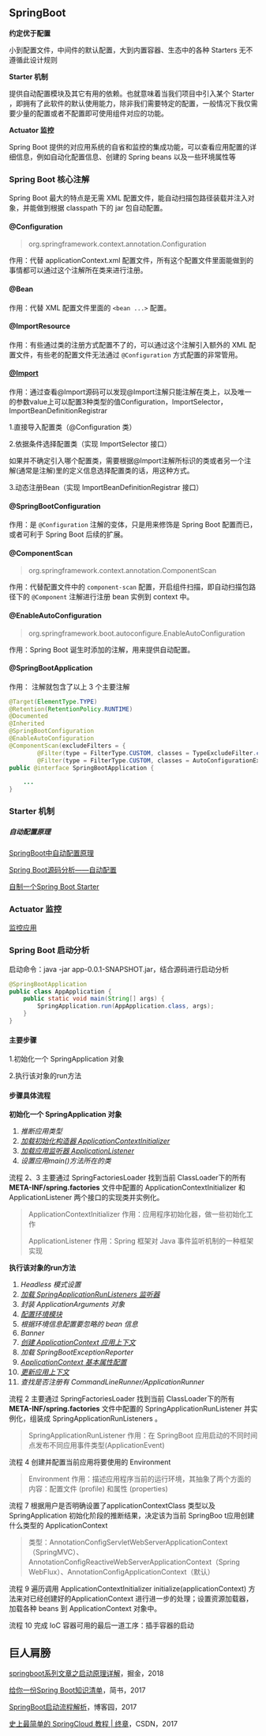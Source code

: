 ## SpringBoot

**约定优于配置**

小到配置文件，中间件的默认配置，大到内置容器、生态中的各种 Starters 无不遵循此设计规则

**Starter 机制**

提供自动配置模块及其它有用的依赖。也就意味着当我们项目中引入某个 Starter ，即拥有了此软件的默认使用能力，除非我们需要特定的配置，一般情况下我仅需要少量的配置或者不配置即可使用组件对应的功能。

**Actuator 监控**

Spring Boot 提供的对应用系统的自省和监控的集成功能，可以查看应用配置的详细信息，例如自动化配置信息、创建的 Spring beans 以及一些环境属性等



### Spring Boot 核心注解

Spring Boot 最大的特点是无需 XML 配置文件，能自动扫描包路径装载并注入对象，并能做到根据 classpath 下的 jar 包自动配置。

#### @Configuration

> org.springframework.context.annotation.Configuration

作用：代替 applicationContext.xml 配置文件，所有这个配置文件里面能做到的事情都可以通过这个注解所在类来进行注册。

#### @Bean

作用：代替 XML 配置文件里面的 `<bean ...>` 配置。

#### @ImportResource

作用：有些通过类的注册方式配置不了的，可以通过这个注解引入额外的 XML 配置文件，有些老的配置文件无法通过 `@Configuration` 方式配置的非常管用。

#### [@Import](https://www.carryingcoder.com/2018/10/09/SpringBoot-import%E7%9A%84%E4%BD%BF%E7%94%A8/)

作用：通过查看@Import源码可以发现@Import注解只能注解在类上，以及唯一的参数value上可以配置3种类型的值Configuration，ImportSelector，ImportBeanDefinitionRegistrar

1.直接导入配置类（@Configuration 类）

2.依据条件选择配置类（实现 ImportSelector 接口）

​	如果并不确定引入哪个配置类，需要根据@Import注解所标识的类或者另一个注解(通常是注解)里的定义信息选择配置类的话，用这种方式。

3.动态注册Bean（实现 ImportBeanDefinitionRegistrar 接口）

#### @SpringBootConfiguration

作用：是 `@Configuration` 注解的变体，只是用来修饰是 Spring Boot 配置而已，或者可利于 Spring Boot 后续的扩展。

#### @ComponentScan

> org.springframework.context.annotation.ComponentScan

作用：代替配置文件中的 `component-scan` 配置，开启组件扫描，即自动扫描包路径下的 `@Component` 注解进行注册 bean 实例到 context 中。

#### @EnableAutoConfiguration

> org.springframework.boot.autoconfigure.EnableAutoConfiguration

 作用：Spring Boot 诞生时添加的注解，用来提供自动配置。

#### @SpringBootApplication

作用： 注解就包含了以上 3 个主要注解	 

```java
@Target(ElementType.TYPE)
@Retention(RetentionPolicy.RUNTIME)
@Documented
@Inherited
@SpringBootConfiguration
@EnableAutoConfiguration
@ComponentScan(excludeFilters = {
		@Filter(type = FilterType.CUSTOM, classes = TypeExcludeFilter.class),
		@Filter(type = FilterType.CUSTOM, classes = AutoConfigurationExcludeFilter.class) })
public @interface SpringBootApplication {

    ...
}
```



### Starter 机制

##### 自动配置原理

[SpringBoot中自动配置原理](https://www.javazhiyin.com/32774.html)

[Spring Boot源码分析——自动配置](https://www.i3geek.com/archives/1871)

[自制一个Spring Boot Starter](https://www.codesheep.cn/2019/01/24/springbt-starter/)



### Actuator 监控

[监控应用](http://www.ityouknow.com/springboot/2018/02/06/spring-boot-actuator.html)



### Spring Boot 启动分析

启动命令：java -jar app-0.0.1-SNAPSHOT.jar，结合源码进行启动分析

```java
@SpringBootApplication
public class AppApplication {
    public static void main(String[] args) {
        SpringApplication.run(AppApplication.class, args);
    }
}
```

#### 主要步骤

1.初始化一个 SpringApplication 对象

2.执行该对象的run方法

#### 步骤具体流程

**初始化一个 SpringApplication 对象**

1. *推断应用类型*
2. *<u>加载初始化构造器 ApplicationContextInitializer</u>*
3. *<u>加载应用监听器 ApplicationListener</u>*
4. *设置应用main()方法所在的类*

流程 2、3 主要通过 SpringFactoriesLoader 找到当前 ClassLoader下的所有 **META-INF/spring.factories** 文件中配置的 ApplicationContextInitializer 和 ApplicationListener 两个接口的实现类并实例化。

> ApplicationContextInitializer 作用：应用程序初始化器，做一些初始化工作
>
> ApplicationListener 作用：Spring 框架对 Java 事件监听机制的一种框架实现



**执行该对象的run方法**

1. *Headless 模式设置*
2. *<u>加载 SpringApplicationRunListeners 监听器</u>*
3. *封装 ApplicationArguments 对象*
4. *<u>配置环境模块</u>*
5. *根据环境信息配置要忽略的 bean 信息*
6. *Banner*
7. *<u>创建 ApplicationContext 应用上下文</u>*
8. *加载 SpringBootExceptionReporter*
9. *<u>ApplicationContext 基本属性配置</u>*
10. *<u>更新应用上下文</u>*
11. *查找是否注册有 CommandLineRunner/ApplicationRunner*



流程 2 主要通过 SpringFactoriesLoader 找到当前 ClassLoader下的所有 **META-INF/spring.factories** 文件中配置的 SpringApplicationRunListener 并实例化，组装成  SpringApplicationRunListeners 。

> SpringApplicationRunListener 作用：在 SpringBoot 应用启动的不同时间点发布不同应用事件类型(ApplicationEvent)

流程 4 创建并配置当前应用将要使用的 Environment

> Environment 作用：描述应用程序当前的运行环境，其抽象了两个方面的内容：配置文件 (profile) 和属性 (properties) 

流程 7 根据用户是否明确设置了applicationContextClass 类型以及 SpringApplication 初始化阶段的推断结果，决定该为当前 SpringBoo t应用创建什么类型的 ApplicationContext

> 类型：AnnotationConfigServletWebServerApplicationContext（SpringMVC）、AnnotationConfigReactiveWebServerApplicationContext（Spring WebFlux）、AnnotationConfigApplicationContext（默认）

流程 9 遍历调用 ApplicationContextInitializer initialize(applicationContext) 方法来对已经创建好的ApplicationContext 进行进一步的处理；设置资源加载器，加载各种 beans 到 ApplicationContext 对象中。

流程 10 完成 IoC 容器可用的最后一道工序：插手容器的启动



## 巨人肩膀

[springboot系列文章之启动原理详解](https://juejin.im/post/5b79a6e651882542aa1b2c22)，掘金，2018

[给你一份Spring Boot知识清单](https://www.jianshu.com/p/83693d3d0a65)，简书，2017

[SpringBoot启动流程解析](https://www.cnblogs.com/trgl/p/7353782.html)，博客园，2017

[史上最简单的 SpringCloud 教程 | 终章](https://blog.csdn.net/forezp/article/details/70148833)，CSDN，2017